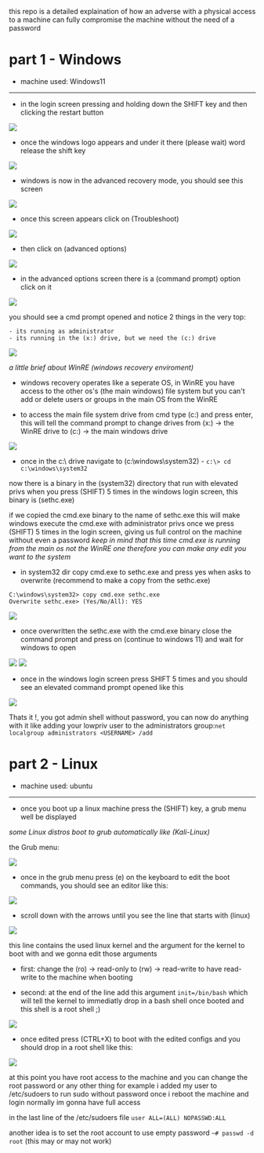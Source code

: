 this repo is a detailed explaination of how an adverse with a physical access to a machine can fully compromise the machine without the need of a password 

# part 1 - Windows

- machine used: Windows11
---------------------------------
- in the login screen pressing and holding down the SHIFT key and then clicking the restart button

<img src='pics/windows-login-screen.png'>

- once the windows logo appears and under it there (please wait) word release the shift key

<img src='pics/logo-please-wait.png'>


- windows is now in the advanced recovery mode, you should see this screen

<img src='pics/windows-recovery-screen.png'>

- once this screen appears click on (Troubleshoot)

<img src="pics/troubleshoot.png">

- then click on (advanced options) 

<img src="pics/advanced-options.png">

- in the advanced options screen there is a (command prompt) option click on it 

<img src="pics/cmd.png">

you should see a cmd prompt opened and notice 2 things in the very top:

	- its running as administrator
	- its running in the (x:) drive, but we need the (c:) drive

<img src="pics/cmd-prompt.png">


*a little brief about WinRE (windows recovery enviroment)*

- windows recovery operates like a seperate OS, in WinRE you have access to the other os's (the main windows) file system but you can't add or delete users or groups in the main OS from the WinRE


- to access the main file system drive from cmd type (c:) and press enter, this will tell the command prompt to change drives from 
(x:) -> the WinRE drive to (c:) -> the main windows drive

<img src='pics/change-drive.png'>

- once in the c:\ drive navigate to (c:\windows\system32) - `c:\> cd c:\windows\system32`

now there is a binary in the (system32) directory that run with elevated privs when you press (SHIFT) 5 times in the windows login screen, this binary is (sethc.exe)

if we copied the cmd.exe binary to the name of sethc.exe this will make windows execute the cmd.exe with administrator privs once we press (SHIFT) 5 times in the login screen, giving us full control on the machine without even a password *keep in mind that this time cmd.exe is running from the main os not the WinRE one therefore you can make any edit you want to the system*

- in system32 dir copy cmd.exe to sethc.exe and press yes when asks to overwrite (recommend to make a copy from the sethc.exe)

```
C:\windows\system32> copy cmd.exe sethc.exe
Overwrite sethc.exe> (Yes/No/All): YES
```

<img src="pics/overwrite.png">

- once overwritten the sethc.exe with the cmd.exe binary close the command prompt and press on (continue to windows 11) and wait for windows to open

<img src="pics/close.png">

<img src="pics/continue.png">

- once in the windows login screen press SHIFT 5 times and you should see an elevated command prompt opened like this

<img src="pics/WIN.png"> 


Thats it !, you got admin shell without password, you can now do anything with it like adding your lowpriv user to the administrators group:`net localgroup administrators <USERNAME> /add` 



# part 2 - Linux

- machine used: ubuntu
---------------------------------

- once you boot up a linux machine press the (SHIFT) key, a grub menu well be displayed

*some Linux distros boot to grub automatically like (Kali-Linux)*

the Grub menu:

<img src="pics/grub-menu.png"> 

- once in the grub menu press (e) on the keyboard to edit the boot commands, you should see an editor like this:

<img src="pics/grub-editor.png"> 

 
- scroll down with the arrows until you see the line that starts with (linux)

<img src="pics/kernel-line.png">


this line contains the used linux kernel and the argument for the kernel to boot with and we gonna edit those arguments

- first: change the (ro) -> read-only to (rw) -> read-write to have read-write to the machine when booting

- second: at the end of the line add this argument `init=/bin/bash` which will tell the kernel to immediatly drop in a bash shell once booted and this shell is a root shell ;)  


<img src="pics/args-edited.png"> 


- once edited press (CTRL+X) to boot with the edited configs and you should drop in a root shell like this:

<img src="pics/root.png"> 


at this point you have root access to the machine and you can change the root password or any other thing for example i added my user to /etc/sudoers to run sudo without password once i reboot the machine and login normally im gonna have full access 

in the last line of the /etc/sudoers file
`user ALL=(ALL) NOPASSWD:ALL`


another idea is to set the root account to use empty password `~# passwd -d root` (this may or may not work)